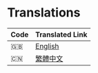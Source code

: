 # Translations

| Code   | Translated Link           |
| ------ | ------------------------- |
| :gb:   | [English](./../README.md) |
| :cn:   | [繁體中文](./README.ch.md) |

